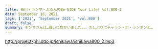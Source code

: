 ```yaml
---
title: 石川・ホンマ・ぶるんのBe-SIDE Your Life! vol.800-2
date: September 18, 2021
tags: ['2021', 'September 2021', 'vol.800']
draft: false
summary: ホンマさんは…戦いに向かいました。。。久しぶりにチャラン・ポ・ランタンと…
---
```


http://project-phi.ddo.jp/ishikawa/ishikawa800_2.mp3
